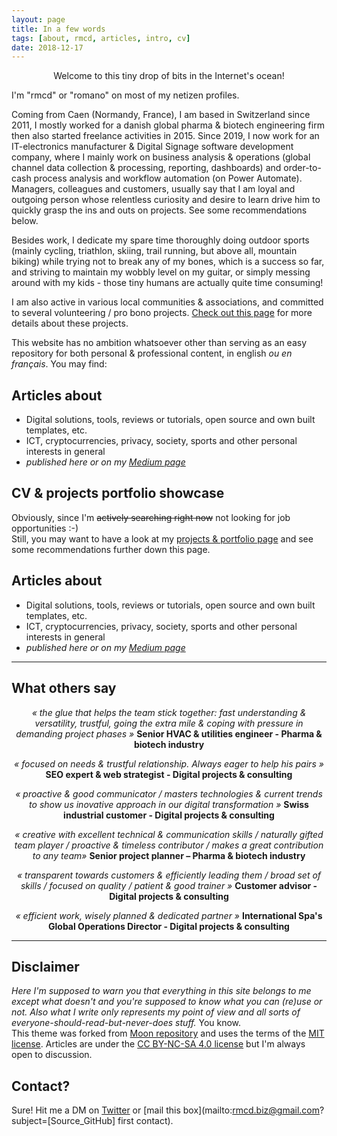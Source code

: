 ```yaml
---
layout: page
title: In a few words
tags: [about, rmcd, articles, intro, cv]
date: 2018-12-17
---
```


<center>Welcome to this tiny drop of bits in the Internet's ocean! </center>

I'm "rmcd" or "romano" on most of my netizen profiles.  

Coming from Caen (Normandy, France), I am based in Switzerland since 2011, I mostly worked for a danish global pharma & biotech engineering firm then also started  freelance activities in 2015. Since 2019, I now work for an IT-electronics manufacturer & Digital Signage software development company, where I mainly work on business analysis & operations (global channel data collection & processing, reporting, dashboards) and order-to-cash process analysis and workflow automation (on Power Automate). Managers, colleagues and customers, usually say that I am loyal and outgoing person whose relentless curiosity and desire to learn drive him to quickly grasp the ins and outs on projects. See some recommendations below.

Besides work, I dedicate my spare time thoroughly doing outdoor sports (mainly cycling, triathlon, skiing, trail running, but above all, mountain biking) while trying not to break any of my bones, which is a success so far, and striving to maintain my wobbly level on my guitar, or simply messing around with my kids - those tiny humans are actually quite time consuming!

I am also active in various local communities & associations, and committed to several volunteering / pro bono projects. [Check out this page](https://r-m-c-d.github.io//volunteering-and-pro-bono-projects/) for more details about these projects.

This website has no ambition whatsoever other than serving as an easy repository for both personal & professional content, in english _ou en français_. You may find:

## Articles about
* Digital solutions, tools, reviews or tutorials, open source and own built templates, etc. 
* ICT, cryptocurrencies, privacy, society, sports and other personal interests in general
* _published here or on my [Medium page](https://medium.com/@r_mcd)_

## CV & projects portfolio showcase
Obviously, since I'm ~~actively searching right now~~ not looking for job opportunities :-)  
Still, you may want to have a look at my [projects & portfolio page](https://r-m-c-d.github.io/projects/) and see some recommendations further down this page.

## Articles about

* Digital solutions, tools, reviews or tutorials, open source and own built templates, etc. 
* ICT, cryptocurrencies, privacy, society, sports and other personal interests in general
* _published here or on my [Medium page](https://medium.com/@r_mcd)_


-----

## What others say

<p align="center">
    <i>« the glue that helps the team stick together: fast understanding & versatility, trustful, going the extra mile & coping with pressure in demanding project phases »</i>
    <b> Senior HVAC & utilities engineer - Pharma & biotech industry</b></p>


<p align="center">
    <i>« focused on needs & trustful relationship. Always eager to help his pairs »</i>
    <b> SEO expert & web strategist - Digital projects & consulting</b></p>


<p align="center">
    <i>« proactive & good communicator / masters technologies & current trends to show us inovative approach in our digital transformation »</i>
    <b> Swiss industrial customer - Digital projects & consulting</b></p>


<p align="center">
    <i>« creative with excellent technical & communication skills / naturally gifted team player / proactive & timeless contributor / makes a great contribution to any team»</i>
    <b> Senior project planner – Pharma & biotech industry</b></p>


<p align="center">
    <i>« transparent towards customers & efficiently leading them / broad set of skills / focused on quality / patient & good trainer »</i>
    <b> Customer advisor - Digital projects & consulting</b></p>


<p align="center">
    <i>« efficient work, wisely planned & dedicated partner »</i>
    <b> International Spa's Global Operations Director - Digital projects & consulting</b></p>




-----

## Disclaimer
_Here I'm supposed to warn you that everything in this site belongs to me except what doesn't and you're supposed to know what you can (re)use or not. Also what I write only represents my point of view and all sorts of everyone-should-read-but-never-does stuff._ You know.     
This theme was forked from [Moon repository](https://github.com/TaylanTatli/Moon) and uses the terms of the [MIT license](https://github.com/r-m-c-d/r-m-c-d.github.io/blob/master/LICENSE). Articles are under the [CC BY-NC-SA 4.0 license](https://creativecommons.org/licenses/by-nc-sa/4.0/) but I'm always open to discussion.

## Contact?
Sure! Hit me a DM on [Twitter](https://twitter.com/rmcd0) or [mail this box](mailto:rmcd.biz@gmail.com?subject=[Source_GitHub] first contact).
